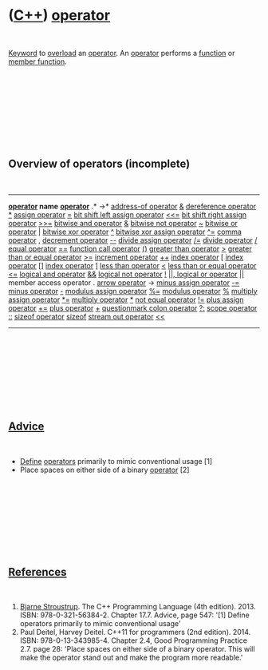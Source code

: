 



 

 

 

 

 

([C++](Cpp.htm)) [operator](CppOperator.htm)
============================================

 

[Keyword](CppKeyword.htm) to [overload](CppOverload.htm) an
[operator](CppOperator.htm). An [operator](CppOperator.htm) performs a
[function](CppFunction.htm) or [member function](CppMemberFunction.htm).

 

 

 

 

 

Overview of operators (incomplete)
----------------------------------

 

  ----------------------------------------------------------------------- -------------------------------------------------
  **[operator](CppOperator.htm) name**                                    **[operator](CppOperator.htm)**
                                                                          .\*
                                                                          -&gt;\*
  [address-of operator](CppOperatorAddressOf.htm)                         [&](CppOperatorAddressOf.htm)
  [dereference operator](CppOperatorDereference.htm)                      [\*](CppOperatorDereference.htm)
  [assign operator](CppOperatorAssign.htm)                                [=](CppOperatorAssign.htm)
  [bit shift left assign operator](CppOperatorBitShiftLeftAssign.htm)     [&lt;&lt;=](CppOperatorBitShiftLeftAssign.htm)
  [bit shift right assign operator](CppOperatorBitShiftRightAssign.htm)   [&gt;&gt;=](CppOperatorBitShiftRightAssign.htm)
  [bitwise and operator](CppOperatorBitwiseAnd.htm)                       [&](CppOperatorBitwiseAnd.htm)
  [bitwise not operator](CppOperatorBitwiseNot.htm)                       [\~](CppOperatorBitwiseNot.htm)
  [bitwise or operator](CppOperatorBitwiseOr.htm)                         [|](CppOperatorBitwiseOr.htm)
  [bitwise xor operator](CppOperatorBitwiseXor.htm)                       [\^](CppOperatorBitwiseXor.htm)
  [bitwise xor assign operator](CppOperatorBitwiseXorAssign.htm)          [\^=](CppOperatorBitwiseXorAssign.htm)
  [comma operator](CppOperatorComma.htm)                                  [,](CppOperatorComma.htm)
  [decrement operator](CppOperatorDecrement.htm)                          [--](CppOperatorDecrement.htm)
  [divide assign operator](CppOperatorDivideAssign.htm)                   [/=](CppOperatorDivideAssign.htm)
  [divide operator](CppOperatorDivide.htm)                                [/](CppOperatorDivide.htm)
  [equal operator](CppOperatorEqual.htm)                                  [==](CppOperatorEqual.htm)
  [function call operator](CppOperatorFunctionCall.htm)                   [()](CppOperatorFunctionCall.htm)
  [greater than operator](CppOperatorGreater.htm)                         [&gt;](CppOperatorGreater.htm)
  [greater than or equal operator](CppOperatorGreaterEqual.htm)           [&gt;=](CppOperatorGreaterEqual.htm)
  [increment operator](CppOperatorIncrement.htm)                          [++](CppOperatorIncrement.htm)
  [index operator](CppOperatorIndex.htm)                                  [\[](CppOperatorIndex.htm)
  [index operator](CppOperatorIndex.htm)                                  [\[\]](CppOperatorIndex.htm)
  [index operator](CppOperatorIndex.htm)                                  [\]](CppOperatorIndex.htm)
  [less than operator](CppOperatorLess.htm)                               [&lt;](CppOperatorLess.htm)
  [less than or equal operator](CppOperatorLessEqual.htm)                 [&lt;=](CppOperatorLessEqual.htm)
  [logical and operator](CppOperatorLogicalAnd.htm)                       [&&](CppOperatorLogicalAnd.htm)
  [logical not operator](CppOperatorLogicalNot.htm)                       [!](CppOperatorLogicalNot.htm)
  [||, logical or operator](CppOperatorLogicalOr.htm)                     [||](CppOperatorLogicalOr.htm)
  member access operator                                                  .
  [arrow operator](CppArrowOperator.htm)                                  -&gt;
  [minus assign operator](CppOperatorMinusAssign.htm)                     [-=](CppOperatorMinusAssign.htm)
  [minus operator](CppOperatorMinus.htm)                                  [-](CppOperatorMinus.htm)
  [modulus assign operator](CppOperatorModulusAssign.htm)                 [%=](CppOperatorModulusAssign.htm)
  [modulus operator](CppOperatorModulus.htm)                              [%](CppOperatorModulus.htm)
  [multiply assign operator](CppOperatorMultiplyAssign.htm)               [\*=](CppOperatorMultiplyAssign.htm)
  [multiply operator](CppOperatorMultiply.htm)                            [\*](CppOperatorMultiply.htm)
  [not equal operator](CppOperatorNotEqual.htm)                           [!=](CppOperatorNotEqual.htm)
  [plus assign operator](CppOperatorPlusAssign.htm)                       [+=](CppOperatorPlusAssign.htm)
  [plus operator](CppOperatorPlus.htm)                                    [+](CppOperatorPlus.htm)
  [questionmark colon operator](CppOperatorQuestionmarkColon.htm)         [?:](CppOperatorQuestionmarkColon.htm)
  [scope operator](CppOperatorScope.htm)                                  [::](CppOperatorScope.htm)
  [sizeof operator](CppSizeof.htm)                                        [sizeof](CppOperatorSizeof.htm)
  [stream out operator](CppOperatorStreamOut.htm)                         [&lt;&lt;](CppOperatorStreamOut.htm)
  ----------------------------------------------------------------------- -------------------------------------------------

 

 

 

 

 

[Advice](CppAdvice.htm)
-----------------------

 

-   [Define](CppDefinition.htm) [operators](CppOperator.htm) primarily
    to mimic conventional usage \[1\]
-   Place spaces on either side of a binary [operator](CppOperator.htm)
    \[2\]

 

 

 

 

 

[References](CppReferences.htm)
-------------------------------

 

1.  [Bjarne Stroustrup](CppBjarneStroustrup.htm). The C++ Programming
    Language (4th edition). 2013. ISBN: 978-0-321-56384-2. Chapter 17.7.
    Advice, page 547: '\[1\] Define operators primarily to mimic
    conventional usage'
2.  Paul Deitel, Harvey Deitel. C++11 for programmers (2nd edition).
    2014. ISBN: 978-0-13-343985-4. Chapter 2.4, Good Programming
    Practice 2.7. page 28: 'Place spaces on either side of a
    binary operator. This will make the operator stand out and make the
    program more readable.'

 

 

 

 

 





 



